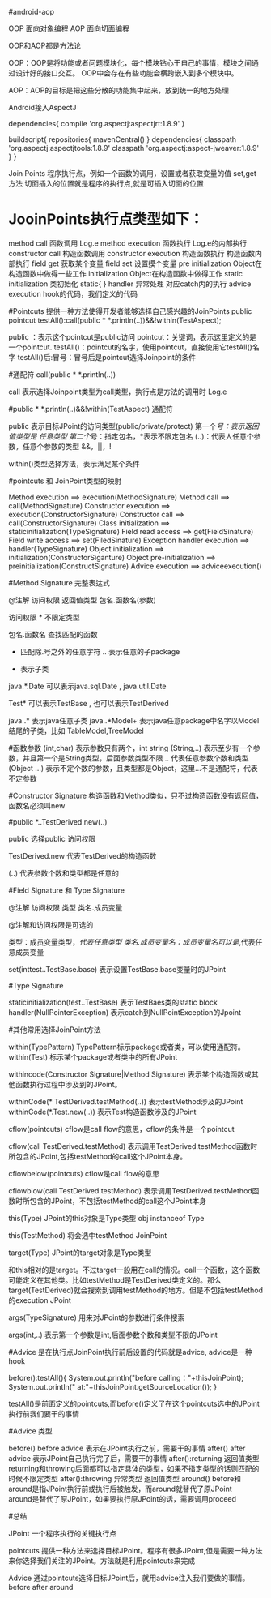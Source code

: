 #android-aop

OOP 面向对象编程
AOP 面向切面编程

OOP和AOP都是方法论

OOP：OOP是将功能或者问题模块化，每个模块钻心干自己的事情，模块之间通过设计好的接口交互。
     OOP中会存在有些功能会横跨嵌入到多个模块中。
     
AOP：AOP的目标是把这些分散的功能集中起来，放到统一的地方处理

Android接入AspectJ

dependencies{
    compile 'org.aspectj:aspectjrt:1.8.9'
}

buildscript{
    repositories{
        mavenCentral()
    }
    dependencies{
        classpath 'org.aspectj:aspectjtools:1.8.9'
        classpath 'org.aspectj:aspect-jweaver:1.8.9'
    }
}


Join Points 程序执行点，例如一个函数的调用，设置或者获取变量的值 set,get方法
            切面插入的位置就是程序的执行点,就是可插入切面的位置

# JooinPoints执行点类型如下：

method call  函数调用  Log.e
method execution  函数执行  Log.e的内部执行
constructor call 构造函数调用
constructor execution 构造函数执行 构造函数内部执行
field get 获取某个变量
field set 设置摸个变量
pre initialization Object在构造函数中做得一些工作
initialization Object在构造函数中做得工作
static initialization 类初始化  static{ }
handler 异常处理  对应catch内的执行
advice execution hook的代码，我们定义的代码

#Pointcuts 提供一种方法使得开发者能够选择自己感兴趣的JoinPoints
public pointcut testAll():call(public * *.println(..))&&!within(TestAspect);

public ：表示这个pointcut是public访问
pointcut：关键词，表示这里定义的是一个pointcut.
testAll()：pointcut的名字，使用pointcut，直接使用它testAll()名字
testAll()后:冒号：冒号后是pointcut选择Joinpoint的条件

#通配符
call(public * *.println(..)) 

call 表示选择Joinpoint类型为call类型，执行点是方法的调用时 Log.e

#public * *.println(..)&&!within(TestAspect) 通配符

public 表示目标JPoint的访问类型(public/private/protect)
第一个*号：表示返回值类型是 任意类型
第二个*号：指定包名，*表示不限定包名
(..)：代表人任意个参数，任意个参数的类型
&&，||，!

within()类型选择方法，表示满足某个条件

#pointcuts 和 JoinPoint类型的映射

Method execution  ==> execution(MethodSignature)
Method call       ==> call(MethodSignature)
Constructor execution ==> execution(ConstructorSignature)
Constructor call  ==> call(ConstructorSignature)
Class initialization  ==> staticinitialization(TypeSignature)
Field read access  ==> get(FieldSinature)
Field write access  ==> set(FiledSinature)
Exception handler execution  ==> handler(TypeSignature)
Object initialization  ==> initialization(ConstructorSiganture)
Object pre-initialization  ==> preinitialization(ConstructSignature)
Advice execution  ==> adviceexecution()

#Method Signature 完整表达式

@注解 访问权限 返回值类型 包名.函数名(参数)

访问权限  *  不限定类型

包名.函数名  查找匹配的函数

* 匹配除.号之外的任意字符
.. 表示任意的子package
+ 表示子类

java.*.Date 可以表示java.sql.Date , java.util.Date

Test*  可以表示TestBase , 也可以表示TestDerived

java..* 表示java任意子类
java..*Model+  表示java任意package中名字以Model结尾的子类，比如 TableModel,TreeModel

#函数参数
(int,char) 表示参数只有两个，int  string
(String,..) 表示至少有一个参数，并且第一个是String类型，后面参数类型不限
.. 代表任意参数个数和类型
(Object ...) 表示不定个数的参数，且类型都是Object，这里...不是通配符，代表不定参数

#Constructor Signature 构造函数和Method类似，只不过构造函数没有返回值，函数名必须叫new

#public *..TestDerived.new(..)

public 选择public 访问权限

TestDerived.new  代表TestDerived的构造函数

(..) 代表参数个数和类型都是任意的

#Field Signature 和 Type Signature

@注解  访问权限 类型 类名.成员变量

@注解和访问权限是可选的

类型：成员变量类型，*代表任意类型
类名.成员变量名：成员变量名可以是*,代表任意成员变量

set(inttest..TestBase.base) 表示设置TestBase.base变量时的JPoint

#Type Signature

staticinitialization(test..TestBase) 表示TestBaes类的static block
handler(NullPointerException) 表示catch到NullPointException的Jpoint

#其他常用选择JoinPoint方法

within(TypePattern)  TypePattern标示package或者类，可以使用通配符。  within(Test) 标示某个package或者类中的所有JPoint

withincode(Constructor Signature|Method Signature) 表示某个构造函数或其他函数执行过程中涉及到的JPoint。 

withinCode(* TestDerived.testMethod(..)) 表示testMethod涉及的JPoint 
withinCode(*.Test.new(..))  表示Test构造函数涉及的JPoint

cflow(pointcuts)  cflow是call flow的意思，cflow的条件是一个pointcut

cflow(call TestDerived.testMethod) 表示调用TestDerived.testMethod函数时所包含的JPoint,包括testMethod的call这个JPoint本身。

cflowbelow(pointcuts)  cflow是call flow的意思

cflowblow(call TestDerived.testMethod) 表示调用TestDerived.testMethod函数时所包含的JPoint，不包括testMethod的call这个JPoint本身

this(Type) JPoint的this对象是Type类型  obj instanceof Type

this(TestMethod) 将会选中testMethod JoinPoint

target(Type) JPoint的target对象是Type类型

和this相对的是target。不过target一般用在call的情况。call一个函数，这个函数可能定义在其他类。比如testMethod是TestDerived类定义的。那么
target(TestDerived)就会搜索到调用testMethod的地方。但是不包括testMethod的execution JPoint

args(TypeSignature) 用来对JPoint的参数进行条件搜索

args(int,..) 表示第一个参数是int,后面参数个数和类型不限的JPoint

#Advice 是在执行点JoinPoint执行前后设置的代码就是advice, advice是一种hook

before():testAll(){
    System.out.println("before calling："+thisJoinPoint);
    System.out.println("  at:"+thisJoinPoint.getSourceLocation());
}

testAll()是前面定义的pointcuts,而before()定义了在这个pointcuts选中的JPoint执行前我们要干的事情

#Advice 类型

before()  before advice   表示在JPoint执行之前，需要干的事情
after()   after advice    表示JPoint自己执行完了后，需要干的事情
after():returning  返回值类型  returning和throwing后面都可以指定具体的类型，如果不指定类型的话则匹配的时候不限定类型
after():throwing  异常类型
返回值类型 around()  before和around是指JPoint执行前或执行后被触发，而around就替代了原JPoint   
around是替代了原JPoint，如果要执行原JPoint的话，需要调用proceed


#总结

JPoint  一个程序执行的关键执行点

pointcuts  提供一种方法来选择目标JPoint。程序有很多JPoint,但是需要一种方法来你选择我们关注的JPoint。方法就是利用pointcuts来完成

Advice   通过pointcuts选择目标JPoint后，就用advice注入我们要做的事情。 before after around
















